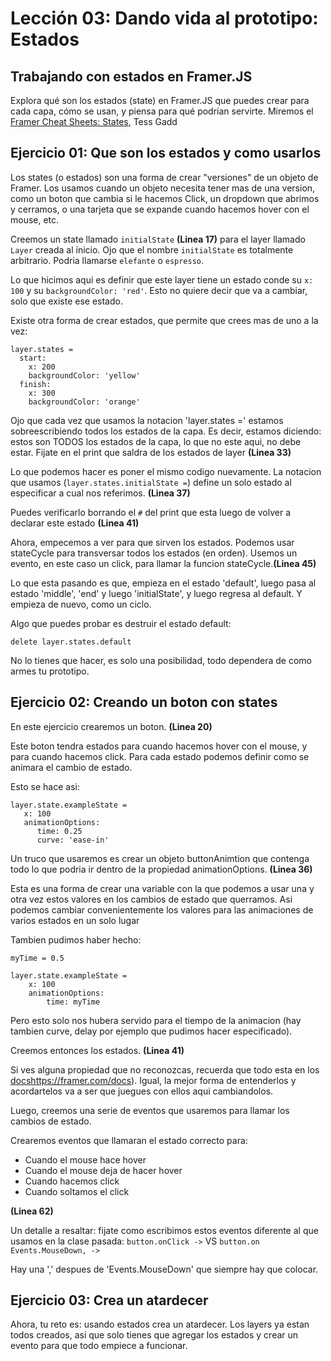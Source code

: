 # Lección 03: Dando vida al prototipo: Estados

## Trabajando con estados en Framer.JS

Explora qué son los estados (state) en Framer.JS que puedes crear para cada capa, cómo se usan, y piensa para qué podrían servirte. Miremos el [Framer Cheat Sheets: States](https://blog.framer.com/framer-cheat-sheets-states-9b4c96b89674?source=user_profile---------5----------------), Tess Gadd


## Ejercicio 01: Que son los estados y como usarlos

Los states (o estados) son una forma de crear "versiones" de un objeto de Framer. Los usamos cuando un objeto necesita tener mas de una version, como un boton que cambia si le hacemos Click, un dropdown que abrimos y cerramos, o una tarjeta que se expande cuando hacemos hover con el mouse, etc.

Creemos un state llamado `initialState` **(Linea 17)** para el layer llamado `Layer` creada al inicio. Ojo que el nombre `initialState` es totalmente arbitrario. Podria llamarse `elefante` o `espresso`.

Lo que hicimos aqui es definir que este layer tiene un estado conde su `x: 100` y su `backgroundColor: 'red'`. Esto no quiere decir que va a cambiar, solo que existe ese estado.

Existe otra forma de crear estados, que permite que crees mas de uno a la vez:

```
layer.states =
  start:
    x: 200
    backgroundColor: 'yellow'
  finish:
    x: 300
    backgroundColor: 'orange'
```

Ojo que cada vez que usamos la notacion 'layer.states =' estamos sobreescribiendo todos los estados de la capa. Es decir, estamos diciendo: estos son TODOS los estados de la capa, lo que no este aqui, no debe estar. Fijate en el print que saldra de los estados de layer **(Linea 33)**

Lo que podemos hacer es poner el mismo codigo nuevamente. La notacion que usamos (`layer.states.initialState =`) define un solo estado al especificar a cual nos referimos. **(Linea 37)**

Puedes verificarlo borrando el `#` del print que esta luego de volver a declarar este estado **(Linea 41)**

Ahora, empecemos a ver para que sirven los estados. Podemos usar stateCycle para transversar todos los estados (en orden). Usemos un evento, en este caso un click, para llamar la funcion stateCycle.**(Linea 45)**

Lo que esta pasando es que, empieza en el estado 'default', luego pasa al estado 'middle', 'end' y luego 'initialState', y luego regresa al default. Y empieza de nuevo, como un ciclo.

Algo que puedes probar es destruir el estado default:

```
delete layer.states.default
```

No lo tienes que hacer, es solo una posibilidad, todo dependera de como armes tu prototipo.


## Ejercicio 02: Creando un boton con states

En este ejercicio crearemos un boton. **(Linea 20)**

Este boton tendra estados para cuando hacemos hover con el mouse, y para cuando  hacemos click. Para cada estado podemos definir como se animara el cambio de estado.

Esto se hace asi:

```
layer.state.exampleState =
   x: 100
   animationOptions:
      time: 0.25
      curve: 'ease-in'
```
Un truco que usaremos es crear un objeto buttonAnimtion que contenga todo lo que podria ir dentro de la propiedad animationOptions. **(Linea 36)**

Esta es una forma de crear una variable con la que podemos a usar una y otra vez estos valores en los cambios de estado que querramos. Asi podemos cambiar convenientemente los valores para las animaciones de varios estados en un solo lugar

Tambien pudimos haber hecho:

```
myTime = 0.5

layer.state.exampleState =
    x: 100
    animationOptions:
        time: myTime
```

Pero esto solo nos hubera servido para el tiempo de la animacion (hay tambien curve, delay por ejemplo que pudimos hacer especificado).

Creemos entonces los estados. **(Linea 41)**

Si ves alguna propiedad que no reconozcas, recuerda que todo esta en los [docs]()https://framer.com/docs). Igual, la mejor forma de entenderlos y acordartelos va a ser que juegues con ellos aqui cambiandolos.

Luego, creemos una serie de eventos que usaremos para llamar los cambios de estado.

Crearemos eventos que llamaran el estado correcto para:

* Cuando el mouse hace hover
* Cuando el mouse deja de hacer hover
* Cuando hacemos click
* Cuando soltamos el click

**(Linea 62)**

Un detalle a resaltar: fijate como escribimos estos eventos diferente al que usamos en la clase pasada: `button.onClick ->` VS `button.on Events.MouseDown, ->`

Hay una ',' despues de 'Events.MouseDown' que siempre hay que colocar.

## Ejercicio 03: Crea un atardecer

Ahora, tu reto es: usando estados crea un atardecer. Los layers ya estan todos creados, asi que solo tienes que agregar los estados y crear un evento para que todo empiece a funcionar.